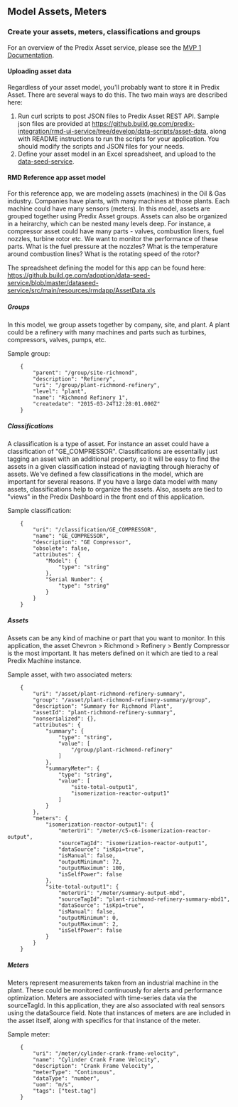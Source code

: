 ## Model Assets, Meters

### Create your assets, meters, classifications and groups

For an overview of the Predix Asset service, please see the [MVP 1 Documentation](http://sjc1ecldoc01.crd.ge.com:8080/exist/restxq/twopanel/review/mvp1/am_asset_services.html).

#### Uploading asset data
Regardless of your asset model, you'll probably want to store it in Predix Asset.  There are several ways to do this.  The two main ways are described here:

1. Run curl scripts to post JSON files to Predix Asset REST API.  Sample json files are provided at https://github.build.ge.com/predix-integration/rmd-ui-service/tree/develop/data-scripts/asset-data, along with README instructions to run the scripts for your application.  You should modify the scripts and JSON files for your needs.
2. Define your asset model in an Excel spreadsheet, and upload to the [data-seed-service](https://github.build.ge.com/adoption/data-seed-service).

#### RMD Reference app asset model
For this reference app, we are modeling assets (machines) in the Oil & Gas industry.  Companies have plants, with many machines at those plants.  Each machine could have many sensors (meters).  In this model, assets are grouped together using Predix Asset groups.  Assets can also be organized in a heirarchy, which can be nested many levels deep.  For instance, a compressor asset could have many parts - valves, combustion liners, fuel nozzles, turbine rotor etc.  We want to monitor the performance of these parts.  What is the fuel pressure at the nozzles? What is the temperature around combustion lines?  What is the rotating speed of the rotor? 

The spreadsheet defining the model for this app can be found here: <https://github.build.ge.com/adoption/data-seed-service/blob/master/dataseed-service/src/main/resources/rmdapp/AssetData.xls>

##### Groups
In this model, we group assets together by company, site, and plant.  A plant could be a refinery with many machines and parts such as turbines, compressors, valves, pumps, etc.

Sample group:
```
    {
        "parent": "/group/site-richmond",
        "description": "Refinery",
        "uri": "/group/plant-richmond-refinery",
        "level": "plant",
        "name": "Richmond Refinery 1",
        "createdate": "2015-03-24T12:28:01.000Z"
    }
```

##### Classifications
A classification is a type of asset.  For instance an asset could have a classification of "GE_COMPRESSOR".  Classifications are essentailly just tagging an asset with an additional property, so it will be easy to find the assets in a given classification instead of naviagting through hierachy of assets.  We've defined a few classifications in the model, which are important for several reasons.  If you have a large data model with many assets, classifications help to organize the assets.  Also, assets are tied to "views" in the Predix Dashboard in the front end of this application.

Sample classification:
```
    {
        "uri": "/classification/GE_COMPRESSOR",
        "name": "GE_COMPRESSOR",
        "description": "GE Compressor",
        "obsolete": false,
        "attributes": {
            "Model": {
                "type": "string"
            },
            "Serial Number": {
                "type": "string"
            }
        }
    }
```

##### Assets
Assets can be any kind of machine or part that you want to monitor.  In this application, the asset Chevron > Richmond > Refinery > Bently Compressor is the most important.  It has meters defined on it which are tied to a real Predix Machine instance.

Sample asset, with two associated meters:
```
    {
        "uri": "/asset/plant-richmond-refinery-summary",
        "group": "/asset/plant-richmond-refinery-summary/group",
        "description": "Summary for Richmond Plant",
        "assetId": "plant-richmond-refinery-summary",
        "nonserialized": {},
        "attributes": {
            "summary": {
                "type": "string",
                "value": [
                    "/group/plant-richmond-refinery"
                ]
            },
            "summaryMeter": {
                "type": "string",
                "value": [
                    "site-total-output1",
                    "isomerization-reactor-output1"
                ]
            }
        },
        "meters": {
            "isomerization-reactor-output1": {
                "meterUri": "/meter/c5-c6-isomerization-reactor-output",
                "sourceTagId": "isomerization-reactor-output1",
                "dataSource": "isKpi=true",
                "isManual": false,
                "outputMinimum": 72,
                "outputMaximum": 100,
                "isSelfPower": false
            },
            "site-total-output1": {
                "meterUri": "/meter/summary-output-mbd",
                "sourceTagId": "plant-richmond-refinery-summary-mbd1",
                "dataSource": "isKpi=true",
                "isManual": false,
                "outputMinimum": 0,
                "outputMaximum": 2,
                "isSelfPower": false
            }
        }
    }
```

##### Meters
Meters represent measurements taken from an industrial machine in the plant.  These could be monitored continuously for alerts and performance optimization.  Meters are associated with time-series data via the sourceTagId.  In this application, they are also associated with real sensors using the dataSource field.  Note that instances of meters are are included in the asset itself, along with specifics for that instance of the meter.

Sample meter:
```
    {
        "uri": "/meter/cylinder-crank-frame-velocity",
        "name": "Cylinder Crank Frame Velocity",
        "description": "Crank Frame Velocity",
        "meterType": "Continuous",
        "dataType": "number",
        "uom": "m/s",
        "tags": ["test.tag"]
    }
```

